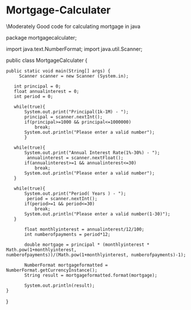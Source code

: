 # Mortgage-Calculater
\\Moderately Good code for calculating mortgage in java

package mortgagecalculater;

import java.text.NumberFormat;
import java.util.Scanner;


public class MortgageCalculater {

   
    public static void main(String[] args) {
         Scanner scanner = new Scanner (System.in);
       
       int principal = 0;
       float annualinterest = 0;
       int period = 0;
       
       while(true){
           System.out.print("Principal(1k-1M) - ");
           principal = scanner.nextInt();
           if(principal>=1000 && principal<=1000000)
               break;
           System.out.println("Please enter a valid number");
           }
       
       while(true){
           System.out.print("Annual Interest Rate(1%-30%) - ");
            annualinterest = scanner.nextFloat();
           if(annualinterest>=1 && annualinterest<=30)
               break;
           System.out.println("Please enter a valid number");
       }
       
       while(true){
           System.out.print("Period( Years ) - ");
            period = scanner.nextInt();
           if(period>=1 && period<=30)
               break;
           System.out.println("Please enter a valid number(1-30)");
       }
           
           float monthlyinterest = annualinterest/12/100;
           int numberofpayments = period*12;
           
           double mortgage = principal * (monthlyinterest * Math.pow(1+monthlyinterest, numberofpayments))/(Math.pow(1+monthlyinterest, numberofpayments)-1);
           
           NumberFormat mortgageformatted = NumberFormat.getCurrencyInstance();
           String result = mortgageformatted.format(mortgage);
           
           System.out.println(result);
    }
    
}
